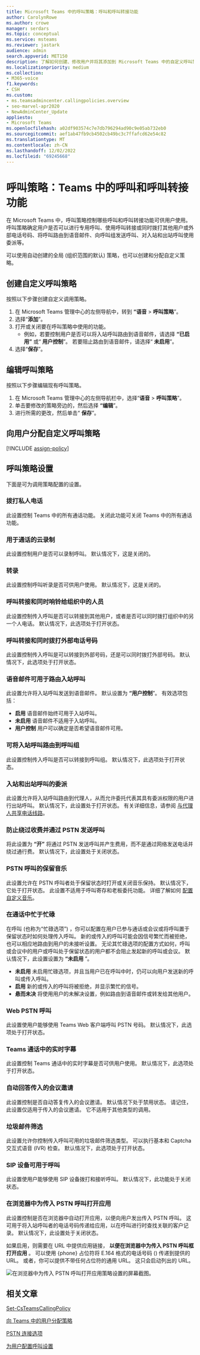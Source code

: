 ```yaml
---
title: Microsoft Teams 中的呼叫策略：呼叫和呼叫转接功能
author: CarolynRowe
ms.author: crowe
manager: serdars
ms.topic: conceptual
ms.service: msteams
ms.reviewer: jastark
audience: admin
search.appverid: MET150
description: 了解如何创建、修改用户并将其添加到 Microsoft Teams 中的自定义呼叫策略，以及各种呼叫策略设置。
ms.localizationpriority: medium
ms.collection:
- M365-voice
f1.keywords:
- CSH
ms.custom:
- ms.teamsadmincenter.callingpolicies.overview
- seo-marvel-apr2020
- NewAdminCenter_Update
appliesto:
- Microsoft Teams
ms.openlocfilehash: a02df903574c7e7db796294ad90c9e05ab732eb0
ms.sourcegitcommit: aef1ab47fb9cb4502cb49bc3c7ffafcd62e54c82
ms.translationtype: MT
ms.contentlocale: zh-CN
ms.lasthandoff: 12/02/2022
ms.locfileid: "69245668"
---
```

# <a name="calling-policies-calling-and-call-forwarding-features-in-teams"></a>呼叫策略：Teams 中的呼叫和呼叫转接功能

在 Microsoft Teams 中，呼叫策略控制哪些呼叫和呼叫转接功能可供用户使用。 呼叫策略确定用户是否可以进行专用呼叫、使用呼叫转接或同时拨打其他用户或外部电话号码、将呼叫路由到语音邮件、向呼叫组发送呼叫、对入站和出站呼叫使用委派等。

可以使用自动创建的全局 (组织范围的默认) 策略，也可以创建和分配自定义策略。

## <a name="create-a-custom-calling-policy"></a>创建自定义呼叫策略

按照以下步骤创建自定义调用策略。

1. 在 Microsoft Teams 管理中心的左侧导航中，转到 **“语音** > **呼叫策略**”。
2. 选择“**添加**”。
3. 打开或关闭要在呼叫策略中使用的功能。
    - 例如，若要控制用户是否可以将入站呼叫路由到语音邮件，请选择 **“已启用”** 或“ **用户控制**”。 若要阻止路由到语音邮件，请选择“ **未启用**”。
4. 选择“**保存**”。

## <a name="edit-a-calling-policy"></a>编辑呼叫策略

按照以下步骤编辑现有呼叫策略。

1. 在 Microsoft Teams 管理中心的左侧导航栏中，选择“**语音** > **呼叫策略**”。
2. 单击要修改的策略旁边的，然后选择 **“编辑**”。
3. 进行所需的更改，然后单击“ **保存**”。

## <a name="assign-a-custom-calling-policy-to-users"></a>向用户分配自定义呼叫策略

[!INCLUDE [assign-policy](includes/assign-policy.md)]

## <a name="calling-policy-settings"></a>呼叫策略设置

下面是可为调用策略配置的设置。

### <a name="make-private-calls"></a>拨打私人电话

此设置控制 Teams 中的所有通话功能。 关闭此功能可关闭 Teams 中的所有通话功能。

### <a name="cloud-recording-for-calling"></a>用于通话的云录制

此设置控制用户是否可以录制呼叫。 默认情况下，这是关闭的。

### <a name="transcription"></a>转录

此设置控制呼叫听录是否可供用户使用。 默认情况下，这是关闭的。

### <a name="call-forwarding-and-simultaneous-ringing-to-people-in-your-organization"></a>呼叫转接和同时响铃给组织中的人员

此设置控制传入呼叫是否可以转接到其他用户，或者是否可以同时拨打组织中的另一个人电话。 默认情况下，此选项处于打开状态。

### <a name="call-forwarding-and-simultaneous-ringing-to-external-phone-numbers"></a>呼叫转接和同时拨打外部电话号码

此设置控制传入呼叫是可以转接到外部号码，还是可以同时拨打外部号码。 默认情况下，此选项处于打开状态。

### <a name="voicemail-is-available-for-routing-inbound-calls"></a>语音邮件可用于路由入站呼叫

此设置允许将入站呼叫发送到语音邮件。 默认设置为 **“用户控制**”。 有效选项包括：

- **启用** 语音邮件始终可用于入站呼叫。
- **未启用**  语音邮件不适用于入站呼叫。
- **用户控制** 用户可以确定是否希望语音邮件可用。

### <a name="inbound-calls-can-be-routed-to-call-groups"></a>可将入站呼叫路由到呼叫组

此设置控制传入呼叫是否可以转接到呼叫组。 默认情况下，此选项处于打开状态。

### <a name="delegation-for-inbound-and-outbound-calls"></a>入站和出站呼叫的委派

此设置允许将入站呼叫路由到代理人，从而允许委托代表其具有委派权限的用户进行出站呼叫。 默认情况下，此设置处于打开状态。 有关详细信息，请参阅 [与代理人共享电话线路](https://support.office.com/article/share-a-phone-line-with-a-delegate-16307929-a51f-43fc-8323-3b1bf115e5a8)。

### <a name="prevent-toll-bypass-and-send-calls-through-the-pstn"></a>防止绕过收费并通过 PSTN 发送呼叫

将此设置为 **“开”** 将通过 PSTN 发送呼叫并产生费用，而不是通过网络发送电话并绕过通行费。 默认情况下，此设置处于关闭状态。

### <a name="music-on-hold-for-pstn-calls"></a>PSTN 呼叫的保留音乐

此设置允许在 PSTN 呼叫者处于保留状态时打开或关闭音乐保持。 默认情况下，它处于打开状态。 此设置不适用于呼叫寄存和老板委托功能。 详细了解如何 [配置自定义音乐](music-on-hold.md)。

### <a name="busy-on-busy-when-in-a-call"></a>在通话中忙于忙碌

在呼叫 (也称为“忙碌选项”) ，你可以配置在用户已参与通话或会议或将呼叫置于保留状态时如何处理传入呼叫。 新的或传入的呼叫可能会因信号繁忙而被拒绝，也可以相应地路由到用户的未接听设置。 无论其忙碌选项的配置方式如何，呼叫或会议中的用户或呼叫处于保留状态的用户都不会阻止发起新的呼叫或会议。 默认情况下，此设置设置为 **“未启用** ”。

- **未启用** 未启用忙碌选项，并且当用户已在呼叫中时，仍可以向用户发送新的呼叫或传入呼叫。
- **启用** 新的或传入的呼叫将被拒绝，并显示繁忙的信号。
- **悬而未决** 将使用用户的未解决设置，例如路由到语音邮件或转发给其他用户。

### <a name="web-pstn-calling"></a>Web PSTN 呼叫

此设置使用户能够使用 Teams Web 客户端呼叫 PSTN 号码。 默认情况下，此选项处于打开状态。

### <a name="real-time-captions-in-teams-calls"></a>Teams 通话中的实时字幕

此设置控制 Teams 通话中的实时字幕是否可供用户使用。 默认情况下，此选项处于打开状态。

### <a name="automatically-answer-incoming-meeting-invites"></a>自动回答传入的会议邀请

此设置控制是否自动答复传入的会议邀请。 默认情况下处于禁用状态。 请记住，此设置仅适用于传入的会议邀请。 它不适用于其他类型的调用。

### <a name="spam-filtering"></a>垃圾邮件筛选

此设置允许你控制传入呼叫可用的垃圾邮件筛选类型。 可以执行基本和 Captcha 交互式语音 (IVR) 检查。 默认情况下，此选项处于打开状态。

### <a name="sip-devices-can-be-used-for-calls"></a>SIP 设备可用于呼叫

此设置使用户能够使用 SIP 设备拨打和接听呼叫。 默认情况下，此功能处于关闭状态。

### <a name="open-apps-in-browser-for-incoming-pstn-calls"></a>在浏览器中为传入 PSTN 呼叫打开应用

此设置控制是否在浏览器中自动打开应用，以便向用户发出传入 PSTN 呼叫。 这可用于将入站呼叫者的电话号码传递给应用，以在呼叫进行时查找关联的客户记录。 默认情况下，此设置处于关闭状态。

如果启用，则需要在 URL 中提供应用链接， **以便在浏览器中为传入 PSTN 呼叫框打开应用** 。 可以使用 {phone} 占位符将 E.164 格式的电话号码 () 传递到提供的 URL。 或者，你可以提供不带任何占位符的通用 URL。 这只会启动列出的 URL。

![在浏览器中为传入 PSTN 呼叫打开应用策略设置的屏幕截图。](media/teams-open-apps-in-browser-pstn.png)

## <a name="related-articles"></a>相关文章

[Set-CsTeamsCallingPolicy](/powershell/module/skype/set-csteamscallingpolicy)

[向 Teams 中的用户分配策略](policy-assignment-overview.md)

[PSTN 连接选项](pstn-connectivity.md)

[为用户配置呼叫设置](user-call-settings.md)
